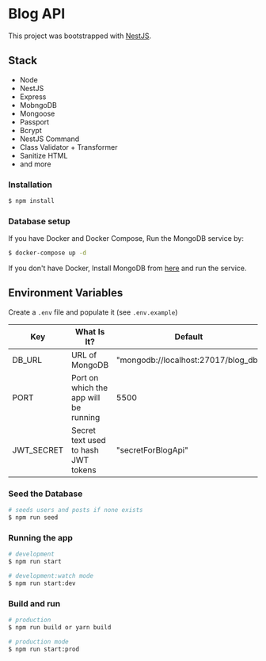 # Blog API

This project was bootstrapped with [NestJS]("http://nestjs.com/).

## Stack

- Node
- NestJS
- Express
- MobngoDB
- Mongoose
- Passport
- Bcrypt
- NestJS Command
- Class Validator + Transformer
- Sanitize HTML
- and more

### Installation

```bash
$ npm install
```

### Database setup

If you have Docker and Docker Compose, Run the MongoDB service by:

```bash
$ docker-compose up -d
```

If you don't have Docker, Install MongoDB from [here]("https://www.mongodb.com/try/download/") and run the service.

## Environment Variables

Create a `.env` file and populate it (see `.env.example`)

| Key        | What Is It?                           | Default                             |
| ---------- | ------------------------------------- | ----------------------------------- |
| DB_URL     | URL of MongoDB                        | "mongodb://localhost:27017/blog_db" |
| PORT       | Port on which the app will be running | 5500                                |
| JWT_SECRET | Secret text used to hash JWT tokens   | "secretForBlogApi"                  |

### Seed the Database

```bash
# seeds users and posts if none exists
$ npm run seed
```

### Running the app

```bash
# development
$ npm run start

# development:watch mode
$ npm run start:dev

```

### Build and run

```bash
# production
$ npm run build or yarn build

# production mode
$ npm run start:prod
```
